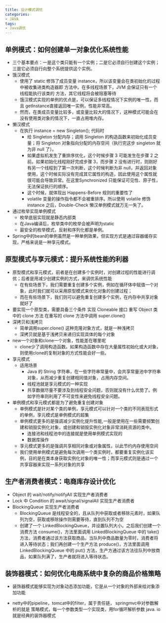 ```yaml
---
title: 设计模式调优
categories:
- JAVA
tags:
- Java调优
---
```



## 单例模式：如何创建单一对象优化系统性能

- 三个基本要点：一是这个类只能有一个实例；二是它必须自行创建这个实例；三是它必须自行向整个系统提供这个实例。
- 饿汉模式
  - 使用了 static 修饰了成员变量 instance，所以该变量会在类初始化的过程中被收集进类构造器即 <clinit> 方法中。在多线程场景下，JVM 会保证只有一个线程能执行该类的 <clinit> 方法，其它线程将会被阻塞等待
  - 饿汉模式实现的单例的优点是，可以保证多线程情况下实例的唯一性，而且 getInstance直接返回唯一实例，性能非常高。
  - 然而，在类成员变量比较多，或变量比较大的情况下，这种模式可能会在没有使用类对象的情况下，一直占用堆内存。
- 懒汉模式
  - 在执行 instance = new Singleton(); 代码时
    - 给 Singleton 分配内存；调用 Singleton 的构造函数来初始化成员变量；将 Singleton 对象指向分配的内存空间（执行完这步 singleton 就为非 null 了）。
    - 如果虚拟机发生了重排序优化，这个时候步骤 3 可能发生在步骤 2 之前。如果初始化线程刚好完成步骤 3，而步骤 2 没有进行时，则刚好有另一个线程到了第一次判断，这个时候判断为非 null，并返回对象使用，这个时候实际没有完成其它属性的构造，因此使用这个属性就很可能会导致异常。在这里Synchronized 只能保证可见性、原子性，无法保证执行的顺序。
    - 这个时候，就体现出 Happens-Before 规则的重要性了
    - volatile 变量的操作指令都不会被重排序。所以使用 volatile 修饰 instance 之后，Double-Check 懒汉单例模式就万无一失了。
- 通过枚举实现单例模式
  - 枚举底层实现就是静态内部类
  - 在Java编译后，枚举类中的枚举会被声明为static
  - 最安全的枚举模式，反射和序列化都是单例。
- Spring中的bean的单例虽然是一种单例效果，但实现方式是通过容器缓存实现，严格来说是一种享元模式。





## 原型模式与享元模式：提升系统性能的利器

- 原型模式和享元模式，前者是在创建多个实例时，对创建过程的性能进行调优；后者是用减少创建实例的方式，来调优系统性能
  - 在有些场景下，我们需要重复创建多个实例，例如在循环体中赋值一个对象，此时我们就可以采用原型模式来优化对象的创建过程；
  - 而在有些场景下，我们则可以避免重复创建多个实例，在内存中共享对象就好了
- 要实现一个原型类，需要具备三个条件
  	实现 Cloneable 接口
  	重写 Object 类中的 clone 方法
  	在重写的 clone 方法中调用 super.clone()
- 深拷贝和浅拷贝
  - 简单调用super.clone() 这种克隆对象方式，就是一种浅拷贝
  - 深拷贝就是基于浅拷贝来递归实现具体的每个对象
- new一个对象和clone一个对象，性能差在哪里呢
  - clone少了调用构造函数。如果构造函数中存在大量属性初始化或大对象，则使用clone的复制对象的方式性能会好一些。
- 享元模式
  - 适用场景
    -  Java 的 String 字符串，在一些字符串常量中，会共享常量池中字符串对象，从而减少重复创建相同值对象，占用内存空间。
    - 线程池就是享元模式的一种实现
    - 共享数据尽量不要涉及到线程安全问题，否则就没有什么优势了。例如字符串则利用了不可变性来避免线程安全问题。
- 单例模式和享元模式都是为了避免重复创建对象
  - 单例模式是针对某个类的单例，享元模式可以针对一个类的不同表现形式的单例，享元模式是单例模式的超集
  - 单例模式更多的是强调减少实例化提升性能,一般是使用在一些需要频繁创建和销毁实例化对象，或创建和销毁实例化对象非常消耗资源的类中。
    - 连接池和线程池中的连接就是使用单例模式实现的
    - 数据库操作
  - 享元模式更多的是强调共享相同对象或对象属性，以此节约内存使用空间
  - 我们使用单例模式是避免每次调用一个类实例时，都要重复实例化该实例，目的是在类本身获取实例化对象的唯一性；而享元模式则是通过一个共享容器来实现一系列对象的共享





## 生产者消费者模式：电商库存设计优化

- Object 的 wait/notify/notifyAll 实现生产者消费者
- Lock 中 Condition 的 await/signal/signalAll 实现生产者消费者
- BlockingQueue 实现生产者消费者
  -  BlockingQueue 是线程安全的，且从队列中获取或者移除元素时，如果队列为空，获取或移除操作则需要等待，直到队列不为空
  - 创建了一个 LinkedBlockingQueue，并设置队列大小。之后我们创建一个消费方法 consume()，方法里面调用 LinkedBlockingQueue 中的 take() 方法，消费者通过该方法获取商品，当队列中商品数量为零时，消费者将进入等待状态；我们再创建一个生产方法 produce()，方法里面调用 LinkedBlockingQueue 中的 put() 方法，生产方通过该方法往队列中放商品，如果队列满了，生产者就将进入等待状态。





## 装饰器模式：如何优化电商系统中复杂的商品价格策略

- 装饰器模式能够实现为对象动态添加功能，它是从一个对象的外部来给对象添加功能

- netty中的pipeline，tomcat中的filter，属于责任链， springmvc中对参数解析的就是 策略模式，每一个参数类型一个实现类，用for循环解析参数 java. io就是经典的装饰器模式